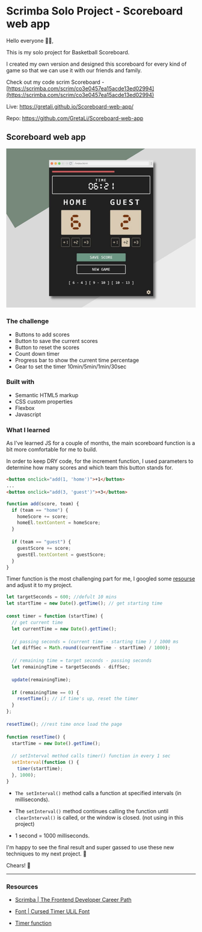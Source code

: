 # Scrimba Solo Project - Scoreboard web app

Hello everyone 👋🏼,

This is my solo project for Basketball Scoreboard.

I created my own version and designed this scoreboard for every kind of game so that we can use it with our friends and family.

Check out my code scrim Scoreboard - [https://scrimba.com/scrim/co3e0457ea15acde13ed02994](https://scrimba.com/scrim/co3e0457ea15acde13ed02994)

Live: https://gretali.github.io/Scoreboard-web-app/

Repo: https://github.com/GretaLi/Scoreboard-web-app

## Scoreboard web app

![](./screenshot.jpg)

### The challenge

- Buttons to add scores
- Button to save the current scores
- Button to reset the scores
- Count down timer
- Progress bar to show the current time percentage
- Gear to set the timer 10min/5min/1min/30sec

### Built with

- Semantic HTML5 markup
- CSS custom properties
- Flexbox
- Javascript

### What I learned

As I've learned JS for a couple of months, the main scoreboard function is a bit more comfortable for me to build.

In order to keep DRY code, for the increment function, I used parameters to determine how many scores and which team this button stands for.

```html
<button onclick="add(1, 'home')">+1</button>
...
<button onclick="add(3, 'guest')">+3</button>
```

```js
function add(score, team) {
  if (team == "home") {
    homeScore += score;
    homeEl.textContent = homeScore;
  }

  if (team == "guest") {
    guestScore += score;
    guestEl.textContent = guestScore;
  }
}
```

Timer function is the most challenging part for me, I googled some [resourse](https://surreal.tw/program/note/progessbar-timer) and adjust it to my project.

```js
let targetSeconds = 600; //defult 10 mins
let startTime = new Date().getTime(); // get starting time

const timer = function (startTime) {
  // get current time
  let currentTime = new Date().getTime();

  // passing seconds = (current time - starting time ) / 1000 ms
  let diffSec = Math.round((currentTime - startTime) / 1000);

  // remaining time = target seconds - passing seconds
  let remainingTime = targetSeconds - diffSec;

  update(remainingTime);

  if (remainingTime == 0) {
    resetTime(); // if time's up, reset the timer
  }
};

resetTime(); //rest time once load the page

function resetTime() {
  startTime = new Date().getTime();

  // setInterval method calls timer() function in every 1 sec
  setInterval(function () {
    timer(startTime);
  }, 1000);
}
```

- `The setInterval()` method calls a function at specified intervals (in milliseconds).

- The `setInterval()` method continues calling the function until `clearInterval()` is called, or the window is closed. (not using in this project)

- 1 second = 1000 milliseconds.

I'm happy to see the final result and super gassed to use these new techniques to my next project. 🥳

Chears! 💫

---

### Resources

- [Scrimba | The Frontend Developer Career Path](https://scrimba.com/learn/frontend/)

- [Font | Cursed Timer ULiL Font](https://www.fontspace.com/cursed-timer-ulil-font-f29411)

- [Timer function](https://surreal.tw/program/note/progessbar-timer)
